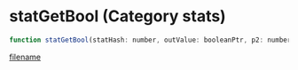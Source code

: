 # statGetBool (Category stats)

```js
function statGetBool(statHash: number, outValue: booleanPtr, p2: number): Array
```

[filename](statGetBool_m.md ':include')